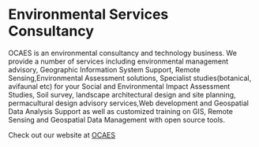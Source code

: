 # Environmental Services Consultancy
OCAES is an environmental consultancy and technology business. We provide a number of services including environmental management advisory, Geographic Information System Support, Remote Sensing,Environmental Assessment solutions, Specialist studies(botanical, avifaunal etc) for your Social and Environmental Impact Assessment Studies, Soil survey, landscape architectural design and site planning, permacultural design advisory services,Web development and Geospatial Data Analysis Support as well as customized training on GIS, Remote Sensing and Geospatial Data Management with open source tools.

Check out our website at [OCAES](https://ocaes.weebly.com/)
